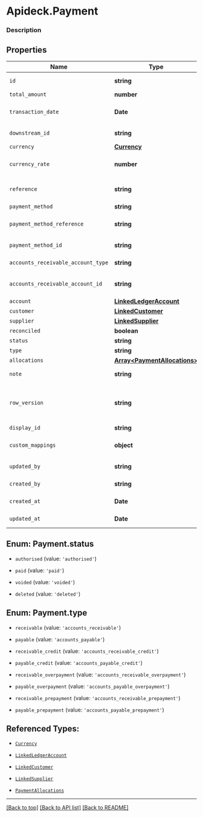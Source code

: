 # Apideck.Payment

### Description

## Properties
Name | Type | Description | Notes
------------ | ------------- | ------------- | -------------
`id` | **string** | Unique identifier representing the entity | 
`total_amount` | **number** | Amount of payment | 
`transaction_date` | **Date** | Date transaction was entered - YYYY:MM::DDThh:mm:ss.sTZD | 
`downstream_id` | **string** | The third-party API ID of original entity | [optional] 
`currency` | [**Currency**](Currency.md) |  | [optional] 
`currency_rate` | **number** | Currency Exchange Rate at the time entity was recorded/generated. | [optional] 
`reference` | **string** | Optional payment reference message ie: Debit remittance detail. | [optional] 
`payment_method` | **string** | Payment method name | [optional] 
`payment_method_reference` | **string** | Optional reference message returned by payment method on processing | [optional] 
`payment_method_id` | **string** | Unique identifier for the payment method. | [optional] 
`accounts_receivable_account_type` | **string** | Type of accounts receivable account. | [optional] 
`accounts_receivable_account_id` | **string** | Unique identifier for the account to allocate payment to. | [optional] 
`account` | [**LinkedLedgerAccount**](LinkedLedgerAccount.md) |  | [optional] 
`customer` | [**LinkedCustomer**](LinkedCustomer.md) |  | [optional] 
`supplier` | [**LinkedSupplier**](LinkedSupplier.md) |  | [optional] 
`reconciled` | **boolean** | Payment has been reconciled | [optional] 
`status` | **string** | Status of payment | [optional] 
`type` | **string** | Type of payment | [optional] 
`allocations` | [**Array&lt;PaymentAllocations&gt;**](PaymentAllocations.md) |  | [optional] 
`note` | **string** | Optional note to be associated with the payment. | [optional] 
`row_version` | **string** | A binary value used to detect updates to a object and prevent data conflicts. It is incremented each time an update is made to the object. | [optional] 
`display_id` | **string** | Payment id to be displayed. | [optional] 
`custom_mappings` | **object** | When custom mappings are configured on the resource, the result is included here. | [optional] 
`updated_by` | **string** | The user who last updated the object. | [optional] 
`created_by` | **string** | The user who created the object. | [optional] 
`created_at` | **Date** | The date and time when the object was created. | [optional] 
`updated_at` | **Date** | The date and time when the object was last updated. | [optional] 





<a name="PaymentStatus"></a>
## Enum: Payment.status


* `authorised` (value: `'authorised'`)

* `paid` (value: `'paid'`)

* `voided` (value: `'voided'`)

* `deleted` (value: `'deleted'`)




<a name="PaymentType"></a>
## Enum: Payment.type


* `receivable` (value: `'accounts_receivable'`)

* `payable` (value: `'accounts_payable'`)

* `receivable_credit` (value: `'accounts_receivable_credit'`)

* `payable_credit` (value: `'accounts_payable_credit'`)

* `receivable_overpayment` (value: `'accounts_receivable_overpayment'`)

* `payable_overpayment` (value: `'accounts_payable_overpayment'`)

* `receivable_prepayment` (value: `'accounts_receivable_prepayment'`)

* `payable_prepayment` (value: `'accounts_payable_prepayment'`)




## Referenced Types:




* [`Currency`](Currency.md)







* [`LinkedLedgerAccount`](LinkedLedgerAccount.md)
* [`LinkedCustomer`](LinkedCustomer.md)
* [`LinkedSupplier`](LinkedSupplier.md)



* [`PaymentAllocations`](PaymentAllocations.md)









---

[[Back to top]](#) [[Back to API list]](../../../../README.md#documentation-for-api-endpoints) [[Back to README]](../../../../README.md)


